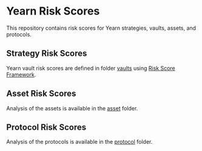# Yearn Risk Scores

This repository contains risk scores for Yearn strategies, vaults, assets, and protocols.

## Strategy Risk Scores

Yearn vault risk scores are defined in folder [vaults](./vaults) using [Risk Score Framework](./vaults/RISK_FRAMEWORK.md).

## Asset Risk Scores

Analysis of the assets is available in the [asset](./asset) folder.

## Protocol Risk Scores

Analysis of the protocols is available in the [protocol](./protocol) folder.
